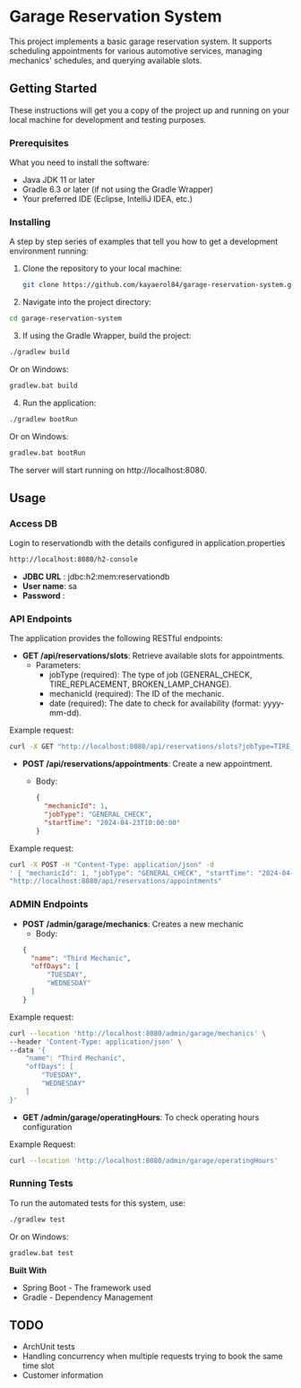 # Garage Reservation System

This project implements a basic garage reservation system. It supports scheduling appointments for various automotive services, managing mechanics' schedules, and querying available slots.

## Getting Started

These instructions will get you a copy of the project up and running on your local machine for development and testing purposes.

### Prerequisites

What you need to install the software:

- Java JDK 11 or later
- Gradle 6.3 or later (if not using the Gradle Wrapper)
- Your preferred IDE (Eclipse, IntelliJ IDEA, etc.)

### Installing

A step by step series of examples that tell you how to get a development environment running:

1. Clone the repository to your local machine:

   ```bash
   git clone https://github.com/kayaerol84/garage-reservation-system.git

2. Navigate into the project directory:

```bash
cd garage-reservation-system
```

3. If using the Gradle Wrapper, build the project:
```bash
./gradlew build
```
Or on Windows:
```bash 
gradlew.bat build
```

4. Run the application:
```bash
./gradlew bootRun
```
Or on Windows:
```bash
gradlew.bat bootRun
```
The server will start running on http://localhost:8080.

## Usage

### Access DB
Login to reservationdb with the details configured in application.properties
```bash
http://localhost:8080/h2-console
```
* **JDBC URL** : jdbc:h2:mem:reservationdb
* **User name**: sa
* **Password** : 

### API Endpoints
The application provides the following RESTful endpoints:

* **GET /api/reservations/slots**: Retrieve available slots for appointments. 
  * Parameters:
    * jobType (required): The type of job (GENERAL_CHECK, TIRE_REPLACEMENT, BROKEN_LAMP_CHANGE).
    * mechanicId (required): The ID of the mechanic.
    * date (required): The date to check for availability (format: yyyy-mm-dd).

Example request:
```bash
curl -X GET "http://localhost:8080/api/reservations/slots?jobType=TIRE_REPLACEMENT&mechanicId=1&date=2024-04-23"
```

* **POST /api/reservations/appointments**: Create a new appointment.

  * Body:
    ```json
    {
      "mechanicId": 1,
      "jobType": "GENERAL_CHECK",
      "startTime": "2024-04-23T10:00:00"
    }
    ```
Example request:
```bash
curl -X POST -H "Content-Type: application/json" -d 
' { "mechanicId": 1, "jobType": "GENERAL_CHECK", "startTime": "2024-04-23T10:00:00"}' 
"http://localhost:8080/api/reservations/appointments"
```

### ADMIN Endpoints
* **POST** **/admin/garage/mechanics**: Creates a new mechanic
  * Body: 
  ```json
  {
    "name": "Third Mechanic",
    "offDays": [
        "TUESDAY",
        "WEDNESDAY"
    ]
  }
  ```
  
Example request:

```bash
curl --location 'http://localhost:8080/admin/garage/mechanics' \
--header 'Content-Type: application/json' \
--data '{
    "name": "Third Mechanic",
    "offDays": [
        "TUESDAY",
        "WEDNESDAY"
    ]
}'
```
* **GET /admin/garage/operatingHours**: To check operating hours configuration

Example Request: 
```bash
curl --location 'http://localhost:8080/admin/garage/operatingHours'
```

### Running Tests

To run the automated tests for this system, use:

```bash
./gradlew test
```
Or on Windows:

```bash
gradlew.bat test
```
**Built With**

* Spring Boot - The framework used
* Gradle - Dependency Management

## TODO

* ArchUnit tests
* Handling concurrency when multiple requests trying to book the same time slot
* Customer information
